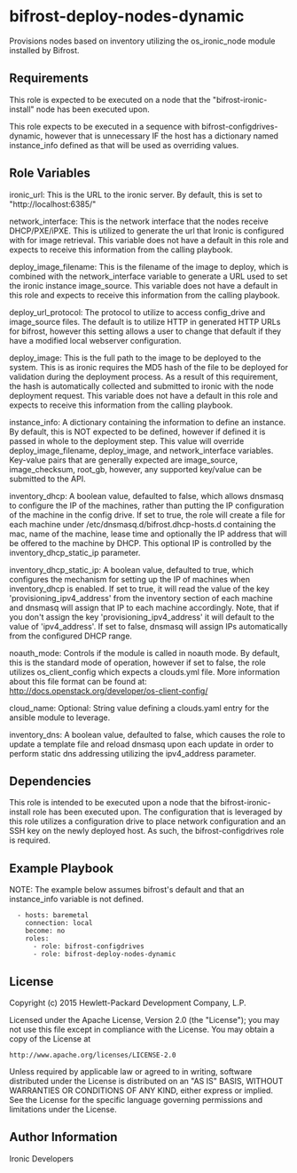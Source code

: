 bifrost-deploy-nodes-dynamic
============================

Provisions nodes based on inventory utilizing the os_ironic_node module
installed by Bifrost.

Requirements
------------

This role is expected to be executed on a node that the
"bifrost-ironic-install" node has been executed upon.

This role expects to be executed in a sequence with
bifrost-configdrives-dynamic, however that is unnecessary IF the host has a
dictionary named instance_info defined as that will be used as overriding
values.

Role Variables
--------------

ironic_url: This is the URL to the ironic server.  By default, this is set to
            "http://localhost:6385/"

network_interface: This is the network interface that the nodes receive
                   DHCP/PXE/iPXE.  This is utilized to generate the url that
                   Ironic is configured with for image retrieval. This
                   variable does not have a default in this role and expects to
                   receive this information from the calling playbook.

deploy_image_filename: This is the filename of the image to deploy, which is
                       combined with the network_interface variable to generate
                       a URL used to set the ironic instance image_source. This
                       variable does not have a default in this role and
                       expects to receive this information from the calling
                       playbook.

deploy_url_protocol: The protocol to utilize to access config_drive and
                     image_source files. The default is to utilize HTTP in
                     generated HTTP URLs for bifrost, however this setting
                     allows a user to change that default if they have
                     a modified local webserver configuration.

deploy_image: This is the full path to the image to be deployed to the system.
              This is as ironic requires the MD5 hash of the file to be
              deployed for validation during the deployment process.  As a
              result of this requirement, the hash is automatically collected
              and submitted to ironic with the node deployment request. This
              variable does not have a default in this role and expects to
              receive this information from the calling playbook.

instance_info: A dictionary containing the information to define an instance.
               By default, this is NOT expected to be defined, however if
               defined it is passed in whole to the deployment step.  This
               value will override deploy_image_filename, deploy_image, and
               network_interface variables. Key-value pairs that are generally
               expected are image_source, image_checksum, root_gb, however,
               any supported key/value can be submitted to the API.

inventory_dhcp: A boolean value, defaulted to false, which allows dnsmasq
                to configure the IP of the machines, rather than putting
                the IP configuration of the machine in the config drive.
                If set to true, the role will create a file for each machine
                under /etc/dnsmasq.d/bifrost.dhcp-hosts.d containing the mac,
                name of the machine, lease time and optionally the IP address
                that will be offered to the machine by DHCP.
                This optional IP is controlled by the inventory_dhcp_static_ip
                parameter.

inventory_dhcp_static_ip: A boolean value, defaulted to true, which configures
                          the mechanism for setting up the IP of machines when
                          inventory_dhcp is enabled.
                          If set to true, it will read the value of the key
                          'provisioning_ipv4_address' from the inventory section
                          of each machine and dnsmasq will assign that IP to each
                          machine accordingly. Note, that if you don't assign
                          the key 'provisioning_ipv4_address' it will default
                          to the value of 'ipv4_address'.
                          If set to false, dnsmasq will assign IPs
                          automatically from the configured DHCP range.

noauth_mode: Controls if the module is called in noauth mode.
             By default, this is the standard mode of operation,
             however if set to false, the role utilizes os_client_config
             which expects a clouds.yml file.  More information about
             this file format can be found at:
             http://docs.openstack.org/developer/os-client-config/

cloud_name: Optional: String value defining a clouds.yaml entry for
            the ansible module to leverage.

inventory_dns: A boolean value, defaulted to false, which causes the role
               to update a template file and reload dnsmasq upon each update
               in order to perform static dns addressing utilizing the
               ipv4_address parameter.

Dependencies
------------

This role is intended to be executed upon a node that the
bifrost-ironic-install role has been executed upon.  The configuration that
is leveraged by this role utilizes a configuration drive to place network
configuration and an SSH key on the newly deployed host.  As such, the
bifrost-configdrives role is required.

Example Playbook
----------------

NOTE: The example below assumes bifrost's default and that an instance_info
      variable is not defined.

      - hosts: baremetal
        connection: local
        become: no
        roles:
          - role: bifrost-configdrives
          - role: bifrost-deploy-nodes-dynamic

License
-------

Copyright (c) 2015 Hewlett-Packard Development Company, L.P.

Licensed under the Apache License, Version 2.0 (the "License");
you may not use this file except in compliance with the License.
You may obtain a copy of the License at

    http://www.apache.org/licenses/LICENSE-2.0

Unless required by applicable law or agreed to in writing, software
distributed under the License is distributed on an "AS IS" BASIS,
WITHOUT WARRANTIES OR CONDITIONS OF ANY KIND, either express or implied.
See the License for the specific language governing permissions and
limitations under the License.

Author Information
------------------

Ironic Developers
